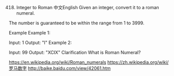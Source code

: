 418. Integer to Roman
中文English
Given an integer, convert it to a roman numeral.

The number is guaranteed to be within the range from 1 to 3999.

Example
Example 1:

Input: 1
Output: "I"
Example 2:

Input: 99
Output: "XCIX"
Clarification
What is Roman Numeral?

https://en.wikipedia.org/wiki/Roman_numerals
https://zh.wikipedia.org/wiki/罗马数字
http://baike.baidu.com/view/42061.htm
